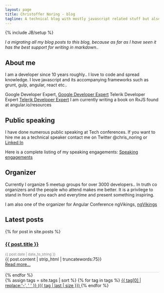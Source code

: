 ```yaml
---
layout: page
title: Christoffer Noring - blog
tagline: A technical blog with mostly javascript related stuff but also .net
---
```

{% include JB/setup %}

*I a migrating all my blog posts to this blog, because as far as I have seen it has the best support for
writing in markdown..*

## About me
I am a developer since 10 years roughly.. I love to code and spread knowledge.
I love javascript and its accompanying frameworks such as grunt, gulp, angular, react etc..

Google Developer Expert,  [Google Developer Expert](https://developers.google.com/experts/people/christoffer-noring)
Telerik Developer Expert [Telerik Developer Expert](http://developer.telerik.com/community/developer-experts/)
I am currently writing a book on RxJS found at angular.io/resources

## Public speaking
I have done numerous public speaking at Tech conferences. If you want to hire me as a technical speaker contact me on Twitter @chris_noring or [Linked In](https://www.linkedin.com/in/christoffer-noring-3257061/)

Here is a complete listing of my speaking engagements:
[Speaking engagements](http://lanyrd.com/profile/chris_noring/)

## Organizer
Currently I organize 5 meetup groups for over 3000 developers.. In truth co organizers and the people who attend makes me better. It is a privilege to stand in front of you each and everytime and present something inspiring.

I am also one of the organizer for Angular Conference ngVikings, [ngVikings](https://ngvikings.org/)


## Latest posts

<div class="posts col-md-10">

  {% for post in site.posts %}
  <div style="border-bottom:solid 1px lightgray"> 
    <h3>  
      <a href="{{ BASE_PATH }}{{ post.url }}">{{ post.title }}</a>
    </h3>  
    <div style="color:grey; font-size: smaller">{{ post.date | date_to_string }}</div>   
    {{ post.content | strip_html | truncatewords:75}}<br>
    <a href="{{ post.url }}">Read more...</a><br><br>

  </div>
  {% endfor %}
</div>
<div class="col-md-2">
  {% assign tags = site.tags | sort %}
  {% for tag in tags %}
  <span class="site-tag">
      <a href="/tags.html#{{ tag | first | slugify }}-ref"
          style="font-size: {{ tag | last | size  |  times: 4 | plus: 80  }}%">
              {{ tag[0] | replace:'-', ' ' }} ({{ tag | last | size }})
      </a>
  </span>
  {% endfor %}


</div> 





